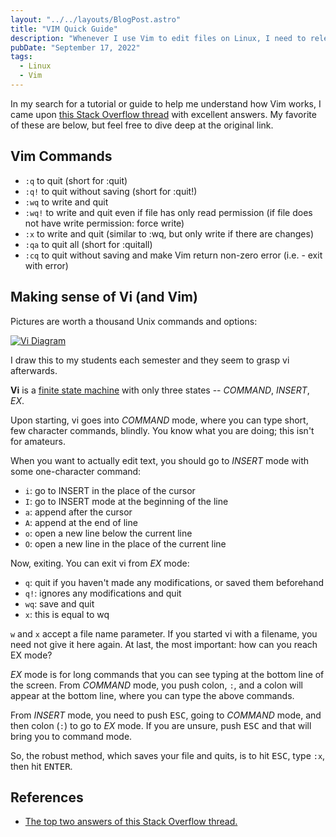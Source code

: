 ```yaml
---
layout: "../../layouts/BlogPost.astro"
title: "VIM Quick Guide"
description: "Whenever I use Vim to edit files on Linux, I need to relearn how to use it. Years ago I found a thread on Stack Overflow with two simple and extremely useful answers that helped me make sense of Vim. So here it is."
pubDate: "September 17, 2022"
tags:
  - Linux
  - Vim
---
```


In my search for a tutorial or guide to help me understand how Vim works, I came upon <a href="https://stackoverflow.com/questions/11828270/how-do-i-exit-vim" target="blank">this Stack Overflow thread</a> with excellent answers. My favorite of these are below, but feel free to dive deep at the original link.

## Vim Commands

- `:q` to quit (short for :quit)
- `:q!` to quit without saving (short for :quit!)
- `:wq` to write and quit
- `:wq!` to write and quit even if file has only read permission (if file does not have write permission: force write)
- `:x` to write and quit (similar to :wq, but only write if there are changes)
- `:qa` to quit all (short for :quitall)
- `:cq` to quit without saving and make Vim return non-zero error (i.e. - exit with error)

## Making sense of Vi (and Vim)

Pictures are worth a thousand Unix commands and options:

[![Vi Diagram](/img/vim.png)](https://arieldiaz.codes/img/vim.png)

I draw this to my students each semester and they seem to grasp vi afterwards.

**Vi** is a <a href="https://en.wikipedia.org/wiki/Finite-state_machine" target="_blank">finite state machine</a> with only three states -- _COMMAND_, _INSERT_, _EX_.

Upon starting, vi goes into _COMMAND_ mode, where you can type short, few character commands, blindly. You know what you are doing; this isn't for amateurs.

When you want to actually edit text, you should go to _INSERT_ mode with some one-character command:

- `i`: go to INSERT in the place of the cursor
- `I`: go to INSERT mode at the beginning of the line
- `a`: append after the cursor
- `A`: append at the end of line
- `o`: open a new line below the current line
- `O`: open a new line in the place of the current line

Now, exiting. You can exit vi from _EX_ mode:

- `q`: quit if you haven't made any modifications, or saved them beforehand
- `q!`: ignores any modifications and quit
- `wq`: save and quit
- `x`: this is equal to wq

`w` and `x` accept a file name parameter. If you started vi with a filename, you need not give it here again. At last, the most important: how can you reach EX mode?

_EX_ mode is for long commands that you can see typing at the bottom line of the screen. From _COMMAND_ mode, you push colon, <code>:</code>, and a colon will appear at the bottom line, where you can type the above commands.

From _INSERT_ mode, you need to push <kbd>ESC</kbd>, going to _COMMAND_ mode, and then colon (`:`) to go to _EX_ mode.
If you are unsure, push <kbd>ESC</kbd> and that will bring you to command mode.

So, the robust method, which saves your file and quits, is to hit <kbd>ESC</kbd>, type `:x`, then hit <kbd>ENTER</kbd>.

## References

- <a href="https://stackoverflow.com/questions/11828270/how-do-i-exit-vim" target="blank">The top two answers of this Stack Overflow thread.</a>
